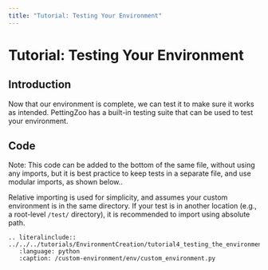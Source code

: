```yaml
---
title: "Tutorial: Testing Your Environment"
---
```


# Tutorial: Testing Your Environment

## Introduction

Now that our environment is complete, we can test it to make sure it works as intended. PettingZoo has a built-in testing suite that can be used to test your environment.

## Code

Note: This code can be added to the bottom of the same file, without using any imports, but it is best practice to keep tests in a separate file, and use modular imports, as shown below.. 

Relative importing is used for simplicity, and assumes your custom environment is in the same directory. If your test is in another location (e.g., a root-level `/test/` directory), it is recommended to import using absolute path.

```{eval-rst}
.. literalinclude:: ../../../tutorials/EnvironmentCreation/tutorial4_testing_the_environment.py
   :language: python
   :caption: /custom-environment/env/custom_environment.py
```
